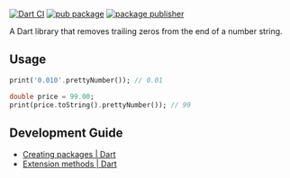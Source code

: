 [![Dart CI](https://github.com/sinkcup/dart-pretty-number/actions/workflows/dart.yml/badge.svg)](https://github.com/dart-lang/path/actions/workflows/dart.yml)
[![pub package](https://img.shields.io/pub/v/pretty_number.svg)](https://pub.dev/packages/pretty_number)
[![package publisher](https://img.shields.io/pub/publisher/pretty_number.svg)](https://pub.dev/packages/pretty_number/publisher)

A Dart library that removes trailing zeros from the end of a number string.

## Usage

```dart
print('0.010'.prettyNumber()); // 0.01

double price = 99.00;
print(price.toString().prettyNumber()); // 99
```

## Development Guide

- [Creating packages | Dart](https://dart.dev/guides/libraries/create-packages)
- [Extension methods | Dart](https://dart.dev/language/extension-methods)
